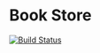 # Book Store

[![Build Status](https://travis-ci.org/uadudes/book-store.svg?branch=master)](https://travis-ci.org/uadudes/book-store)
